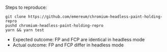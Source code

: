 Steps to reproduce:

```
git clone https://github.com/emereum/chromium-headless-paint-holding-repro
pushd chromium-headless-paint-holding-repro
yarn && yarn test
```

* Expected outcome: FP and FCP are identical in headless mode
* Actual outcome: FP and FCP differ in headless mode